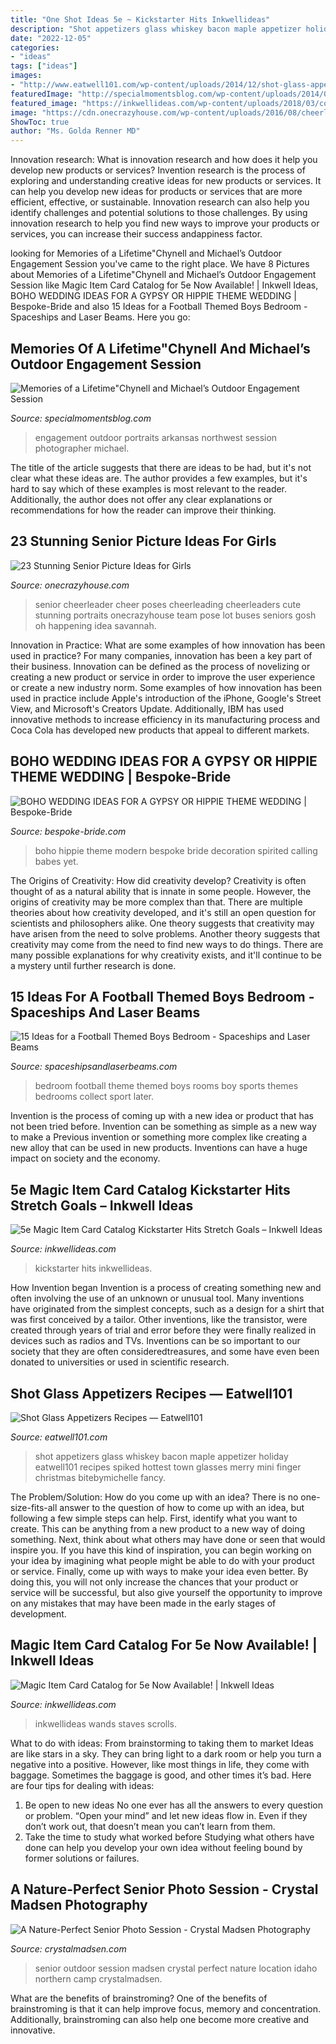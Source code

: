 ```yaml
---
title: "One Shot Ideas 5e ~ Kickstarter Hits Inkwellideas"
description: "Shot appetizers glass whiskey bacon maple appetizer holiday eatwell101 recipes spiked hottest town glasses merry mini finger christmas bitebymichelle fancy"
date: "2022-12-05"
categories:
- "ideas"
tags: ["ideas"]
images:
- "http://www.eatwell101.com/wp-content/uploads/2014/12/shot-glass-appetizers-ideas.jpg"
featuredImage: "http://specialmomentsblog.com/wp-content/uploads/2014/02/Southern-Engagement-Portraits-Outdoor-Engagement-Ideas-Outdoor-Engagement-Pictures_0003.jpg"
featured_image: "https://inkwellideas.com/wp-content/uploads/2018/03/cover-5e-rodsstaves.png"
image: "https://cdn.onecrazyhouse.com/wp-content/uploads/2016/08/cheerleader-picture.jpg"
ShowToc: true
author: "Ms. Golda Renner MD"
---
```



Innovation research: What is innovation research and how does it help you develop new products or services?
Invention research is the process of exploring and understanding creative ideas for new products or services. It can help you develop new ideas for products or services that are more efficient, effective, or sustainable. Innovation research can also help you identify challenges and potential solutions to those challenges. By using innovation research to help you find new ways to improve your products or services, you can increase their success andappiness factor.

	

		
looking for Memories of a Lifetime&quot;Chynell and Michael’s Outdoor Engagement Session you've came to the right place. We have 8 Pictures about Memories of a Lifetime&quot;Chynell and Michael’s Outdoor Engagement Session like Magic Item Card Catalog for 5e Now Available! | Inkwell Ideas, BOHO WEDDING IDEAS FOR A GYPSY OR HIPPIE THEME WEDDING | Bespoke-Bride and also 15 Ideas for a Football Themed Boys Bedroom - Spaceships and Laser Beams. Here you go:
		
    
## Memories Of A Lifetime&quot;Chynell And Michael’s Outdoor Engagement Session

<img loading=lazy src="http://specialmomentsblog.com/wp-content/uploads/2014/02/Southern-Engagement-Portraits-Outdoor-Engagement-Ideas-Outdoor-Engagement-Pictures_0003.jpg" onerror="this.onerror=null;this.src='https://tse1.mm.bing.net/th?id=OIP.hSF__l526RzGnsD9UpkDpwHaLF&amp;pid=15.1';" alt="Memories of a Lifetime&quot;Chynell and Michael’s Outdoor Engagement Session">

_Source: specialmomentsblog.com_

>engagement outdoor portraits arkansas northwest session photographer michael. 

	

The title of the article suggests that there are ideas to be had, but it's not clear what these ideas are. The author provides a few examples, but it's hard to say which of these examples is most relevant to the reader. Additionally, the author does not offer any clear explanations or recommendations for how the reader can improve their thinking.

    
## 23 Stunning Senior Picture Ideas For Girls

<img loading=lazy src="https://cdn.onecrazyhouse.com/wp-content/uploads/2016/08/cheerleader-picture.jpg" onerror="this.onerror=null;this.src='https://tse2.mm.bing.net/th?id=OIP.1z1uG-Hh370Qrnw2DCwNLAHaLH&amp;pid=15.1';" alt="23 Stunning Senior Picture Ideas for Girls">

_Source: onecrazyhouse.com_

>senior cheerleader cheer poses cheerleading cheerleaders cute stunning portraits onecrazyhouse team pose lot buses seniors gosh oh happening idea savannah. 

	

Innovation in Practice: What are some examples of how innovation has been used in practice?
For many companies, innovation has been a key part of their business. Innovation can be defined as the process of novelizing or creating a new product or service in order to improve the user experience or create a new industry norm. 
Some examples of how innovation has been used in practice include Apple's introduction of the iPhone, Google's Street View, and Microsoft's Creators Update. Additionally, IBM has used innovative methods to increase efficiency in its manufacturing process and Coca Cola has developed new products that appeal to different markets.

    
## BOHO WEDDING IDEAS FOR A GYPSY OR HIPPIE THEME WEDDING | Bespoke-Bride

<img loading=lazy src="https://www.bespoke-bride.com/wp-content/uploads/2019/07/BOHO-WEDDING-DECORATION-IDEAS-GYPSY-HIPPIE-WEDDING-THEME-9.jpg" onerror="this.onerror=null;this.src='https://tse2.mm.bing.net/th?id=OIP.O8bCaY2ydaKzDKo3I_GV8wHaLH&amp;pid=15.1';" alt="BOHO WEDDING IDEAS FOR A GYPSY OR HIPPIE THEME WEDDING | Bespoke-Bride">

_Source: bespoke-bride.com_

>boho hippie theme modern bespoke bride decoration spirited calling babes yet. 

	

The Origins of Creativity: How did creativity develop?
Creativity is often thought of as a natural ability that is innate in some people. However, the origins of creativity may be more complex than that. There are multiple theories about how creativity developed, and it's still an open question for scientists and philosophers alike. One theory suggests that creativity may have arisen from the need to solve problems. Another theory suggests that creativity may come from the need to find new ways to do things. There are many possible explanations for why creativity exists, and it'll continue to be a mystery until further research is done.

    
## 15 Ideas For A Football Themed Boys Bedroom - Spaceships And Laser Beams

<img loading=lazy src="https://spaceshipsandlaserbeams.com/wp-content/uploads/2015/09/awesome-football-themed-boys-bedroom-ideas.jpg" onerror="this.onerror=null;this.src='https://tse4.mm.bing.net/th?id=OIP.EeuqsU9sGHF07OtT15XjBQHaLH&amp;pid=15.1';" alt="15 Ideas for a Football Themed Boys Bedroom - Spaceships and Laser Beams">

_Source: spaceshipsandlaserbeams.com_

>bedroom football theme themed boys rooms boy sports themes bedrooms collect sport later. 

	

Invention is the process of coming up with a new idea or product that has not been tried before. Invention can be something as simple as a new way to make a Previous invention or something more complex like creating a new alloy that can be used in new products. Inventions can have a huge impact on society and the economy.

    
## 5e Magic Item Card Catalog Kickstarter Hits Stretch Goals – Inkwell Ideas

<img loading=lazy src="https://inkwellideas.com/wp-content/uploads/2017/11/horns.jpg" onerror="this.onerror=null;this.src='https://tse4.mm.bing.net/th?id=OIP.k0c38Jc0ikJ99V3GySdqWwHaI8&amp;pid=15.1';" alt="5e Magic Item Card Catalog Kickstarter Hits Stretch Goals – Inkwell Ideas">

_Source: inkwellideas.com_

>kickstarter hits inkwellideas. 

	

How Invention began
Invention is a process of creating something new and often involving the use of an unknown or unusual tool. Many inventions have originated from the simplest concepts, such as a design for a shirt that was first conceived by a tailor. Other inventions, like the transistor, were created through years of trial and error before they were finally realized in devices such as radios and TVs. Inventions can be so important to our society that they are often consideredtreasures, and some have even been donated to universities or used in scientific research.

    
## Shot Glass Appetizers Recipes — Eatwell101

<img loading=lazy src="http://www.eatwell101.com/wp-content/uploads/2014/12/shot-glass-appetizers-ideas.jpg" onerror="this.onerror=null;this.src='https://tse2.mm.bing.net/th?id=OIP.GjzzTpduqtChHWwvaaezFQHaLH&amp;pid=15.1';" alt="Shot Glass Appetizers Recipes — Eatwell101">

_Source: eatwell101.com_

>shot appetizers glass whiskey bacon maple appetizer holiday eatwell101 recipes spiked hottest town glasses merry mini finger christmas bitebymichelle fancy. 

	

The Problem/Solution: How do you come up with an idea?
There is no one-size-fits-all answer to the question of how to come up with an idea, but following a few simple steps can help. First, identify what you want to create. This can be anything from a new product to a new way of doing something. Next, think about what others may have done or seen that would inspire you. If you have this kind of inspiration, you can begin working on your idea by imagining what people might be able to do with your product or service. Finally, come up with ways to make your idea even better. By doing this, you will not only increase the chances that your product or service will be successful, but also give yourself the opportunity to improve on any mistakes that may have been made in the early stages of development.

    
## Magic Item Card Catalog For 5e Now Available! | Inkwell Ideas

<img loading=lazy src="https://inkwellideas.com/wp-content/uploads/2018/03/cover-5e-rodsstaves.png" onerror="this.onerror=null;this.src='https://tse1.mm.bing.net/th?id=OIP.Bwrr2CAlKfsFQe50opyozwHaKG&amp;pid=15.1';" alt="Magic Item Card Catalog for 5e Now Available! | Inkwell Ideas">

_Source: inkwellideas.com_

>inkwellideas wands staves scrolls. 

	

What to do with ideas: From brainstorming to taking them to market
Ideas are like stars in a sky. They can bring light to a dark room or help you turn a negative into a positive. However, like most things in life, they come with baggage. Sometimes the baggage is good, and other times it’s bad. Here are four tips for dealing with ideas:
1. Be open to new ideas 
No one ever has all the answers to every question or problem. “Open your mind” and let new ideas flow in. Even if they don’t work out, that doesn’t mean you can’t learn from them. 
2. Take the time to study what worked before 
Studying what others have done can help you develop your own idea without feeling bound by former solutions or failures.

    
## A Nature-Perfect Senior Photo Session - Crystal Madsen Photography

<img loading=lazy src="http://www.crystalmadsen.com/wp-content/uploads/2012/11/Outdoor-Senior-Pic-Ideas_008-682x1024.jpg" onerror="this.onerror=null;this.src='https://tse3.mm.bing.net/th?id=OIP.sAK80DKeeJVsOPOmvz70LwHaLH&amp;pid=15.1';" alt="A Nature-Perfect Senior Photo Session - Crystal Madsen Photography">

_Source: crystalmadsen.com_

>senior outdoor session madsen crystal perfect nature location idaho northern camp crystalmadsen. 

	

What are the benefits of brainstroming?
One of the benefits of brainstroming is that it can help improve focus, memory and concentration. Additionally, brainstroming can also help one become more creative and innovative.

